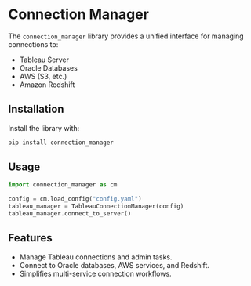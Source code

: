 # Connection Manager

The `connection_manager` library provides a unified interface for managing connections to:
- Tableau Server
- Oracle Databases
- AWS (S3, etc.)
- Amazon Redshift

## Installation

Install the library with:

```bash
pip install connection_manager
```

## Usage

```python
import connection_manager as cm

config = cm.load_config("config.yaml")
tableau_manager = TableauConnectionManager(config)
tableau_manager.connect_to_server()
```

## Features
- Manage Tableau connections and admin tasks.
- Connect to Oracle databases, AWS services, and Redshift.
- Simplifies multi-service connection workflows.
